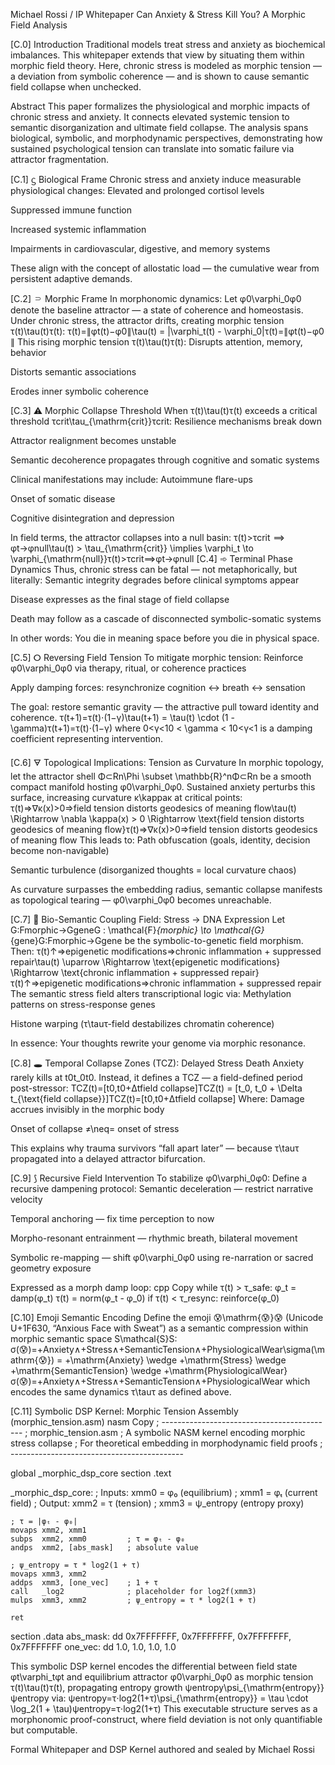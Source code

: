 Michael Rossi / IP Whitepaper
Can Anxiety & Stress Kill You?
A Morphic Field Analysis

[C.0] Introduction
Traditional models treat stress and anxiety as biochemical imbalances. This whitepaper extends that view by situating them within morphic field theory. Here, chronic stress is modeled as morphic tension — a deviation from symbolic coherence — and is shown to cause semantic field collapse when unchecked.

Abstract
This paper formalizes the physiological and morphic impacts of chronic stress and anxiety. It connects elevated systemic tension to semantic disorganization and ultimate field collapse. The analysis spans biological, symbolic, and morphodynamic perspectives, demonstrating how sustained psychological tension can translate into somatic failure via attractor fragmentation.

[C.1] ᦓ Biological Frame
Chronic stress and anxiety induce measurable physiological changes:
Elevated and prolonged cortisol levels


Suppressed immune function


Increased systemic inflammation


Impairments in cardiovascular, digestive, and memory systems


These align with the concept of allostatic load — the cumulative wear from persistent adaptive demands.

[C.2] ⸧ Morphic Frame
In morphonomic dynamics:
Let φ0\varphi_0φ0​ denote the baseline attractor — a state of coherence and homeostasis.
Under chronic stress, the attractor drifts, creating morphic tension τ(t)\tau(t)τ(t):
τ(t)=∥φt(t)−φ0∥\tau(t) = \|\varphi_t(t) - \varphi_0\|τ(t)=∥φt​(t)−φ0​∥
This rising morphic tension τ(t)\tau(t)τ(t):
Disrupts attention, memory, behavior


Distorts semantic associations


Erodes inner symbolic coherence



[C.3] ⚠ Morphic Collapse Threshold
When τ(t)\tau(t)τ(t) exceeds a critical threshold τcrit\tau_{\mathrm{crit}}τcrit​:
Resilience mechanisms break down


Attractor realignment becomes unstable


Semantic decoherence propagates through cognitive and somatic systems


Clinical manifestations may include:
Autoimmune flare-ups


Onset of somatic disease


Cognitive disintegration and depression


In field terms, the attractor collapses into a null basin:
τ(t)>τcrit  ⟹  φt→φnull\tau(t) > \tau_{\mathrm{crit}} \implies \varphi_t \to \varphi_{\mathrm{null}}τ(t)>τcrit​⟹φt​→φnull​
[C.4] ➾ Terminal Phase Dynamics
Thus, chronic stress can be fatal — not metaphorically, but literally:
Semantic integrity degrades before clinical symptoms appear


Disease expresses as the final stage of field collapse


Death may follow as a cascade of disconnected symbolic-somatic systems


In other words:
 You die in meaning space before you die in physical space.

[C.5] ⵔ Reversing Field Tension
To mitigate morphic tension:
Reinforce φ0\varphi_0φ0​ via therapy, ritual, or coherence practices


Apply damping forces: resynchronize cognition ↔ breath ↔ sensation


The goal: restore semantic gravity — the attractive pull toward identity and coherence.
τ(t+1)=τ(t)⋅(1−γ)\tau(t+1) = \tau(t) \cdot (1 - \gamma)τ(t+1)=τ(t)⋅(1−γ)
where 0<γ<10 < \gamma < 10<γ<1 is a damping coefficient representing intervention.

[C.6] 🜃 Topological Implications: Tension as Curvature
In morphic topology, let the attractor shell Φ⊂Rn\Phi \subset \mathbb{R}^nΦ⊂Rn be a smooth compact manifold hosting φ0\varphi_0φ0​.
Sustained anxiety perturbs this surface, increasing curvature κ\kappaκ at critical points:
τ(t)⇒∇κ(x)>0⇒field tension distorts geodesics of meaning flow\tau(t) \Rightarrow \nabla \kappa(x) > 0 \Rightarrow \text{field tension distorts geodesics of meaning flow}τ(t)⇒∇κ(x)>0⇒field tension distorts geodesics of meaning flow
This leads to:
Path obfuscation (goals, identity, decision become non-navigable)


Semantic turbulence (disorganized thoughts = local curvature chaos)


As curvature surpasses the embedding radius, semantic collapse manifests as topological tearing — φ0\varphi_0φ0​ becomes unreachable.

[C.7] 🧬 Bio-Semantic Coupling Field: Stress → DNA Expression
Let G:Fmorphic→GgeneG : \mathcal{F}_{morphic} \to \mathcal{G}_{gene}G:Fmorphic​→Ggene​ be the symbolic-to-genetic field morphism.
Then:
τ(t)↑⇒epigenetic modifications⇒chronic inflammation + suppressed repair\tau(t) \uparrow \Rightarrow \text{epigenetic modifications} \Rightarrow \text{chronic inflammation + suppressed repair}τ(t)↑⇒epigenetic modifications⇒chronic inflammation + suppressed repair
The semantic stress field alters transcriptional logic via:
Methylation patterns on stress-response genes


Histone warping (τ\tauτ-field destabilizes chromatin coherence)


In essence: Your thoughts rewrite your genome via morphic resonance.

[C.8] 🕳 Temporal Collapse Zones (TCZ): Delayed Stress Death
Anxiety rarely kills at t0t_0t0​. Instead, it defines a TCZ — a field-defined period post-stressor:
TCZ(t)=[t0,t0+Δtfield collapse]TCZ(t) = [t_0, t_0 + \Delta t_{\text{field collapse}}]TCZ(t)=[t0​,t0​+Δtfield collapse​]
Where:
Damage accrues invisibly in the morphic body


Onset of collapse ≠\neq= onset of stress


This explains why trauma survivors “fall apart later” — because τ\tauτ propagated into a delayed attractor bifurcation.

[C.9] ⟆ Recursive Field Intervention
To stabilize φ0\varphi_0φ0​:
Define a recursive dampening protocol:
Semantic deceleration — restrict narrative velocity


Temporal anchoring — fix time perception to now


Morpho-resonant entrainment — rhythmic breath, bilateral movement


Symbolic re-mapping — shift φ0\varphi_0φ0​ using re-narration or sacred geometry exposure


Expressed as a morph damp loop:
cpp
Copy
while τ(t) > τ_safe:
    φ_t = damp(φ_t)
    τ(t) = norm(φ_t - φ_0)
    if τ(t) < τ_resync:
        reinforce(φ_0)


[C.10] Emoji Semantic Encoding
Define the emoji 😰\mathrm{😰}😰 (Unicode U+1F630, “Anxious Face with Sweat”) as a semantic compression within morphic semantic space S\mathcal{S}S:
σ(😰)=+Anxiety∧+Stress∧+SemanticTension∧+PhysiologicalWear\sigma(\mathrm{😰}) = +\mathrm{Anxiety} \wedge +\mathrm{Stress} \wedge +\mathrm{SemanticTension} \wedge +\mathrm{PhysiologicalWear}σ(😰)=+Anxiety∧+Stress∧+SemanticTension∧+PhysiologicalWear
which encodes the same dynamics τ\tauτ as defined above.

[C.11] Symbolic DSP Kernel: Morphic Tension Assembly (morphic_tension.asm)
nasm
Copy
; -------------------------------------------
; morphic_tension.asm
; A symbolic NASM kernel encoding morphic stress collapse
; For theoretical embedding in morphodynamic field proofs
; -------------------------------------------

global _morphic_dsp_core
section .text

_morphic_dsp_core:
    ; Inputs: xmm0 = φ₀ (equilibrium)
    ;         xmm1 = φₜ (current field)
    ; Output: xmm2 = τ (tension)
    ;         xmm3 = ψ_entropy (entropy proxy)

    ; τ = |φₜ - φ₀|
    movaps xmm2, xmm1
    subps  xmm2, xmm0         ; τ = φₜ - φ₀
    andps  xmm2, [abs_mask]   ; absolute value

    ; ψ_entropy = τ * log2(1 + τ)
    movaps xmm3, xmm2
    addps  xmm3, [one_vec]    ; 1 + τ
    call   _log2              ; placeholder for log2f(xmm3)
    mulps  xmm3, xmm2         ; ψ_entropy = τ * log2(1 + τ)

    ret

section .data
abs_mask:  dd 0x7FFFFFFF, 0x7FFFFFFF, 0x7FFFFFFF, 0x7FFFFFFF
one_vec:   dd 1.0, 1.0, 1.0, 1.0

This symbolic DSP kernel encodes the differential between field state φt\varphi_tφt​ and equilibrium attractor φ0\varphi_0φ0​ as morphic tension τ(t)\tau(t)τ(t), propagating entropy growth ψentropy\psi_{\mathrm{entropy}}ψentropy​ via:
ψentropy=τ⋅log⁡2(1+τ)\psi_{\mathrm{entropy}} = \tau \cdot \log_2(1 + \tau)ψentropy​=τ⋅log2​(1+τ)
This executable structure serves as a morphonomic proof-construct, where field deviation is not only quantifiable but computable.

 Formal Whitepaper and DSP Kernel authored and sealed by Michael Rossi

